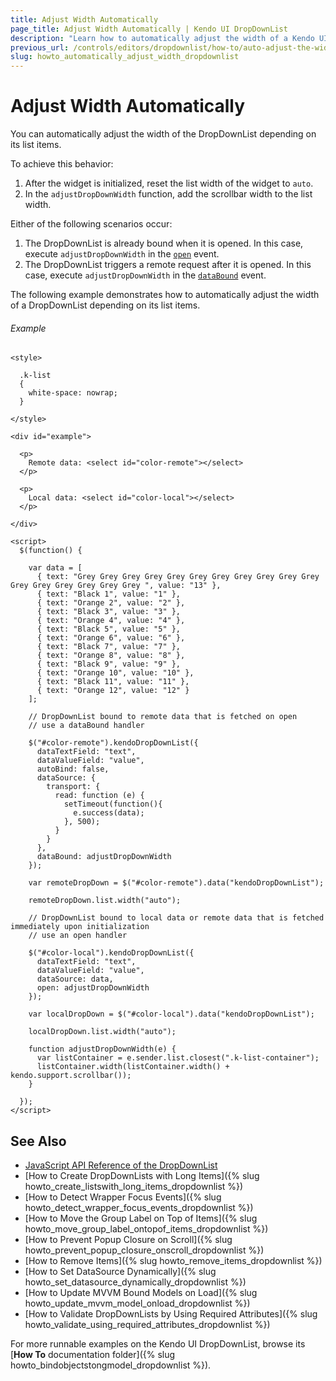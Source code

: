 ```yaml
---
title: Adjust Width Automatically
page_title: Adjust Width Automatically | Kendo UI DropDownList
description: "Learn how to automatically adjust the width of a Kendo UI DropDownList widget."
previous_url: /controls/editors/dropdownlist/how-to/auto-adjust-the-width
slug: howto_automatically_adjust_width_dropdownlist
---
```


# Adjust Width Automatically

You can automatically adjust the width of the DropDownList depending on its list items.

To achieve this behavior:

1. After the widget is initialized, reset the list width of the widget to `auto`.
2. In the `adjustDropDownWidth` function, add the scrollbar width to the list width.

Either of the following scenarios occur:

1. The DropDownList is already bound when it is opened. In this case, execute `adjustDropDownWidth` in the [`open`](/api/javascript/ui/dropdownlist/events/open) event.
1. The DropDownList triggers a remote request after it is opened. In this case, execute `adjustDropDownWidth` in the [`dataBound`](/api/javascript/ui/dropdownlist/events/databound) event.

The following example demonstrates how to automatically adjust the width of a DropDownList depending on its list items.

###### Example

```dojo
<style>

  .k-list
  {
    white-space: nowrap;
  }

</style>

<div id="example">

  <p>
    Remote data: <select id="color-remote"></select>
  </p>

  <p>
    Local data: <select id="color-local"></select>
  </p>

</div>

<script>
  $(function() {

    var data = [
      { text: "Grey Grey Grey Grey Grey Grey Grey Grey Grey Grey Grey Grey Grey Grey Grey Grey Grey ", value: "13" },
      { text: "Black 1", value: "1" },
      { text: "Orange 2", value: "2" },
      { text: "Black 3", value: "3" },
      { text: "Orange 4", value: "4" },
      { text: "Black 5", value: "5" },
      { text: "Orange 6", value: "6" },
      { text: "Black 7", value: "7" },
      { text: "Orange 8", value: "8" },
      { text: "Black 9", value: "9" },
      { text: "Orange 10", value: "10" },
      { text: "Black 11", value: "11" },
      { text: "Orange 12", value: "12" }
    ];

    // DropDownList bound to remote data that is fetched on open
    // use a dataBound handler

    $("#color-remote").kendoDropDownList({
      dataTextField: "text",
      dataValueField: "value",
      autoBind: false,
      dataSource: {
        transport: {
          read: function (e) {
            setTimeout(function(){
              e.success(data);
            }, 500);
          }
        }
      },
      dataBound: adjustDropDownWidth
    });

    var remoteDropDown = $("#color-remote").data("kendoDropDownList");

    remoteDropDown.list.width("auto");

    // DropDownList bound to local data or remote data that is fetched immediately upon initialization
    // use an open handler

    $("#color-local").kendoDropDownList({
      dataTextField: "text",
      dataValueField: "value",
      dataSource: data,
      open: adjustDropDownWidth
    });

    var localDropDown = $("#color-local").data("kendoDropDownList");

    localDropDown.list.width("auto");

    function adjustDropDownWidth(e) {
      var listContainer = e.sender.list.closest(".k-list-container");
      listContainer.width(listContainer.width() + kendo.support.scrollbar());
    }    

  });
</script>
```

## See Also

* [JavaScript API Reference of the DropDownList](/api/javascript/ui/dropdownlist)
* [How to Create DropDownLists with Long Items]({% slug howto_create_listswith_long_items_dropdownlist %})
* [How to Detect Wrapper Focus Events]({% slug howto_detect_wrapper_focus_events_dropdownlist %})
* [How to Move the Group Label on Top of Items]({% slug howto_move_group_label_ontopof_items_dropdownlist %})
* [How to Prevent Popup Closure on Scroll]({% slug howto_prevent_popup_closure_onscroll_dropdownlist %})
* [How to Remove Items]({% slug howto_remove_items_dropdownlist %})
* [How to Set DataSource Dynamically]({% slug howto_set_datasource_dynamically_dropdownlist %})
* [How to Update MVVM Bound Models on Load]({% slug howto_update_mvvm_model_onload_dropdownlist %})
* [How to Validate DropDownLists by Using Required Attributes]({% slug howto_validate_using_required_attributes_dropdownlist %})

For more runnable examples on the Kendo UI DropDownList, browse its [**How To** documentation folder]({% slug howto_bindobjectstongmodel_dropdownlist %}).
